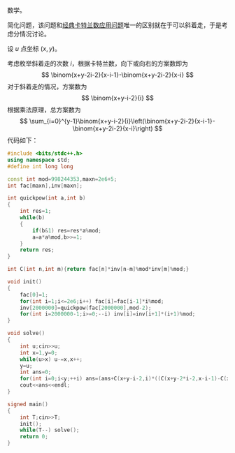 数学。

简化问题，该问题和[经典卡特兰数应用问题](https://baike.baidu.com/item/%E5%8D%A1%E7%89%B9%E5%85%B0%E6%95%B0/6125746#5)唯一的区别就在于可以斜着走，于是考虑分情况讨论。

设 $u$ 点坐标 $(x,y)$。

考虑枚举斜着走的次数 $i$，根据卡特兰数，向下或向右的方案数即为
$$
\binom{x+y-2i-2}{x-i-1}-\binom{x+y-2i-2}{x-i}
$$
对于斜着走的情况，方案数为
$$
\binom{x+y-i-2}{i}
$$
根据乘法原理，总方案数为
$$
\sum_{i=0}^{y-1}\binom{x+y-i-2}{i}\left(\binom{x+y-2i-2}{x-i-1}-\binom{x+y-2i-2}{x-i}\right)
$$
代码如下：

```cpp
#include <bits/stdc++.h>
using namespace std;
#define int long long

const int mod=998244353,maxn=2e6+5;
int fac[maxn],inv[maxn];

int quickpow(int a,int b)
{
	int res=1;
	while(b)
	{
		if(b&1) res=res*a%mod;
		a=a*a%mod,b>>=1;
	}
	return res;
}

int C(int n,int m){return fac[n]*inv[n-m]%mod*inv[m]%mod;}

void init()
{
    fac[0]=1;
	for(int i=1;i<=2e6;i++) fac[i]=fac[i-1]*i%mod;
	inv[2000000]=quickpow(fac[2000000],mod-2);
	for(int i=2000000-1;i>=0;--i) inv[i]=inv[i+1]*(i+1)%mod;
}

void solve()
{
	int u;cin>>u;
	int x=1,y=0;
	while(u>x) u-=x,x++;
	y=u;
	int ans=0;
	for(int i=0;i<y;++i) ans=(ans+C(x+y-i-2,i)*((C(x+y-2*i-2,x-i-1)-C(x+y-2*i-2,x-i)+mod)%mod)%mod)%mod;
	cout<<ans<<endl;
}

signed main()
{
	int T;cin>>T;
	init();
	while(T--) solve();
	return 0;
}
```
